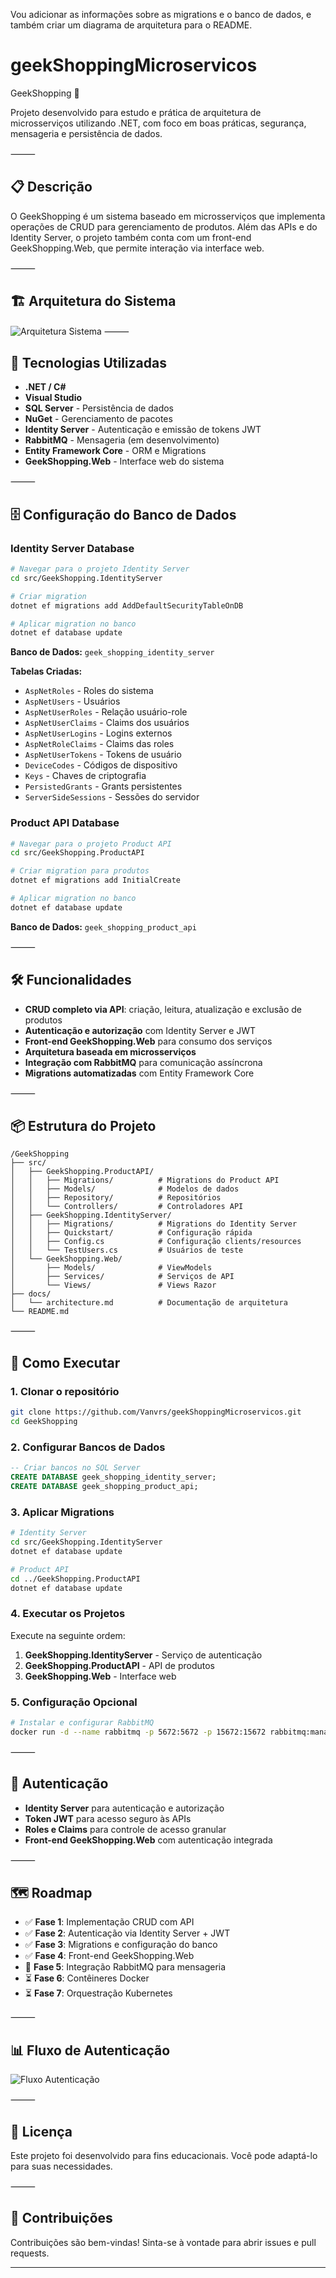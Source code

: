 Vou adicionar as informações sobre as migrations e o banco de dados, e também criar um diagrama de arquitetura para o README.

# geekShoppingMicroservicos

GeekShopping 🛒

Projeto desenvolvido para estudo e prática de arquitetura de microsserviços utilizando .NET, com foco em boas práticas, segurança, mensageria e persistência de dados.

⸻

## 📋 Descrição

O GeekShopping é um sistema baseado em microsserviços que implementa operações de CRUD para gerenciamento de produtos.
Além das APIs e do Identity Server, o projeto também conta com um front-end GeekShopping.Web, que permite interação via interface web.

⸻

## 🏗️ Arquitetura do Sistema

![Arquitetura Sistema](image-1.png)
⸻

## 🚀 Tecnologias Utilizadas
- **.NET / C#**
- **Visual Studio**
- **SQL Server** - Persistência de dados
- **NuGet** - Gerenciamento de pacotes
- **Identity Server** - Autenticação e emissão de tokens JWT
- **RabbitMQ** - Mensageria (em desenvolvimento)
- **Entity Framework Core** - ORM e Migrations
- **GeekShopping.Web** - Interface web do sistema

⸻

## 🗄️ Configuração do Banco de Dados

### Identity Server Database
```bash
# Navegar para o projeto Identity Server
cd src/GeekShopping.IdentityServer

# Criar migration
dotnet ef migrations add AddDefaultSecurityTableOnDB

# Aplicar migration no banco
dotnet ef database update
```

**Banco de Dados:** `geek_shopping_identity_server`

**Tabelas Criadas:**
- `AspNetRoles` - Roles do sistema
- `AspNetUsers` - Usuários
- `AspNetUserRoles` - Relação usuário-role
- `AspNetUserClaims` - Claims dos usuários
- `AspNetUserLogins` - Logins externos
- `AspNetRoleClaims` - Claims das roles
- `AspNetUserTokens` - Tokens de usuário
- `DeviceCodes` - Códigos de dispositivo
- `Keys` - Chaves de criptografia
- `PersistedGrants` - Grants persistentes
- `ServerSideSessions` - Sessões do servidor

### Product API Database
```bash
# Navegar para o projeto Product API
cd src/GeekShopping.ProductAPI

# Criar migration para produtos
dotnet ef migrations add InitialCreate

# Aplicar migration no banco
dotnet ef database update
```

**Banco de Dados:** `geek_shopping_product_api`

⸻

## 🛠 Funcionalidades
- **CRUD completo via API**: criação, leitura, atualização e exclusão de produtos
- **Autenticação e autorização** com Identity Server e JWT
- **Front-end GeekShopping.Web** para consumo dos serviços
- **Arquitetura baseada em microsserviços**
- **Integração com RabbitMQ** para comunicação assíncrona
- **Migrations automatizadas** com Entity Framework Core

⸻

## 📦 Estrutura do Projeto

```
/GeekShopping
├── src/
│   ├── GeekShopping.ProductAPI/
│   │   ├── Migrations/          # Migrations do Product API
│   │   ├── Models/              # Modelos de dados
│   │   ├── Repository/          # Repositórios
│   │   └── Controllers/         # Controladores API
│   ├── GeekShopping.IdentityServer/
│   │   ├── Migrations/          # Migrations do Identity Server
│   │   ├── Quickstart/          # Configuração rápida
│   │   ├── Config.cs            # Configuração clients/resources
│   │   └── TestUsers.cs         # Usuários de teste
│   └── GeekShopping.Web/
│       ├── Models/              # ViewModels
│       ├── Services/            # Serviços de API
│       └── Views/               # Views Razor
├── docs/
│   └── architecture.md          # Documentação de arquitetura
└── README.md
```

⸻

## 🔧 Como Executar

### 1. Clonar o repositório
```bash
git clone https://github.com/Vanvrs/geekShoppingMicroservicos.git
cd GeekShopping
```

### 2. Configurar Bancos de Dados
```sql
-- Criar bancos no SQL Server
CREATE DATABASE geek_shopping_identity_server;
CREATE DATABASE geek_shopping_product_api;
```

### 3. Aplicar Migrations
```bash
# Identity Server
cd src/GeekShopping.IdentityServer
dotnet ef database update

# Product API
cd ../GeekShopping.ProductAPI
dotnet ef database update
```

### 4. Executar os Projetos
Execute na seguinte ordem:
1. **GeekShopping.IdentityServer** - Serviço de autenticação
2. **GeekShopping.ProductAPI** - API de produtos
3. **GeekShopping.Web** - Interface web

### 5. Configuração Opcional
```bash
# Instalar e configurar RabbitMQ
docker run -d --name rabbitmq -p 5672:5672 -p 15672:15672 rabbitmq:management
```

⸻

## 🔐 Autenticação
- **Identity Server** para autenticação e autorização
- **Token JWT** para acesso seguro às APIs
- **Roles e Claims** para controle de acesso granular
- **Front-end GeekShopping.Web** com autenticação integrada

⸻

## 🗺 Roadmap
- ✅ **Fase 1**: Implementação CRUD com API
- ✅ **Fase 2**: Autenticação via Identity Server + JWT
- ✅ **Fase 3**: Migrations e configuração do banco
- ✅ **Fase 4**: Front-end GeekShopping.Web
- 🔄 **Fase 5**: Integração RabbitMQ para mensageria
- ⏳ **Fase 6**: Contêineres Docker
- ⏳ **Fase 7**: Orquestração Kubernetes

⸻

## 📊 Fluxo de Autenticação

![Fluxo Autenticação](image.png)

⸻

## 📄 Licença

Este projeto foi desenvolvido para fins educacionais. Você pode adaptá-lo para suas necessidades.

⸻

## 🤝 Contribuições

Contribuições são bem-vindas! Sinta-se à vontade para abrir issues e pull requests.

---
